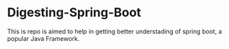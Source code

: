 # Digesting-Spring-Boot
This is repo is aimed to help in getting better understading of spring boot, a popular Java Framework. 
